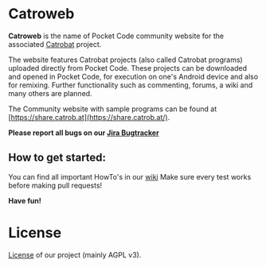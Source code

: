 Catroweb
=========

**Catroweb** is the name of Pocket Code community website for the associated [Catrobat](https://github.com/Catrobat/) project. 

The website features Catrobat projects (also called Catrobat programs) uploaded directly from Pocket Code. These projects can be downloaded and opened in Pocket Code, for execution on one's Android device and also for remixing. Further functionality such as commenting, forums, a wiki and many others are planned.

The Community website with sample programs can be found at [https://share.catrob.at](https://share.catrob.at/).

**Please report all bugs on our [Jira Bugtracker](https://jira.catrob.at/secure/CreateIssue.jspa?pid=10301&issuetype=1)**

## How to get started: 

You can find all important HowTo's in our [wiki](https://github.com/Catrobat/Catroweb-Symfony/wiki)
Make sure every test works before making pull requests!

**Have fun!**


# License #
[License](https://catrob.at/licenses) of our project (mainly AGPL v3).